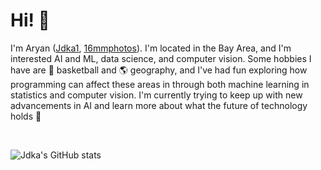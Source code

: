 # Hi! 👋

I'm Aryan ([Jdka1](https://github.com/Jdka1), [16mmphotos](https://www.instagram.com/16mmphotos)). I'm located in the Bay Area, and I'm interested AI and ML, data science, and computer vision. Some hobbies I have are 🏀 basketball and 🌎 geography, and I've had fun exploring how programming can affect these areas in through both machine learning in statistics and computer vision. I'm currently trying to keep up with new advancements in AI and learn more about what the future of technology holds 🚀

<br>

![Jdka's GitHub stats](https://github-readme-stats.vercel.app/api?username=Jdka1&theme=radical&show_icons=true&count_private=true)

<!-- 
<br>
 
![Top Languages](https://github-readme-stats.vercel.app/api/top-langs/?username=Jdka1&layout=compact&theme=radical)

<br>

![](https://github-profile-summary-cards.vercel.app/api/cards/profile-details?username=Jdka1&theme=radical)
 -->
